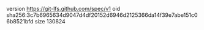 version https://git-lfs.github.com/spec/v1
oid sha256:3c7b6965634d9047d4df20152d6946d2125366da14f39e7abe151c06b8521bfd
size 130824
